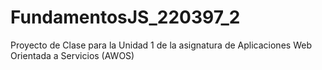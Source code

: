 # FundamentosJS_220397_2
Proyecto de Clase para la Unidad 1 de la asignatura de Aplicaciones Web Orientada a Servicios (AWOS)

